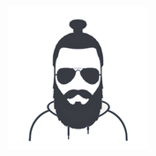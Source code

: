 [![Cepoeympo.github.io](https://raw.githubusercontent.com/Cepoeympo/Cepoeympo.github.io/master/images/Ava2.jpg)](http://cepoeympo.github.io/)
